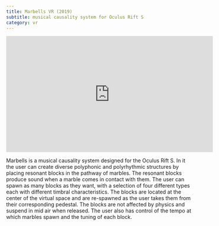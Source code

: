 ```yaml
---
title: Marbells VR (2019)
subtitle: musical causality system for Oculus Rift S
category: vr
---
```


<iframe width="560" height="315" src="https://www.youtube.com/embed/npz9d7_3HT8" frameborder="0" allow="accelerometer; autoplay; encrypted-media; gyroscope; picture-in-picture" allowfullscreen></iframe>

Marbells is a musical causality system designed for the Oculus Rift S. In it the user can create diverse polyphonic and polyrhythmic structures by placing resonant blocks in the pathway of marbles. The resonant blocks produce sound when a marble comes in contact with them. The user can spawn as many blocks as they want, with a selection of four different types each with different timbral characteristics. The blocks are located at the center of the virtual space and are re-spawned as the user takes them from their corresponding pedestal. The blocks are not affected by physics and suspend in mid air when released. The user also has control of the tempo at which marbles spawn and the tuning of each block.